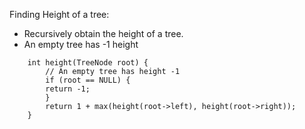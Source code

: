 

Finding Height of a tree:

- Recursively obtain the height of a tree. 
- An empty tree has -1 height
```
    int height(TreeNode root) { 
        // An empty tree has height -1
        if (root == NULL) {
        return -1;
        }
        return 1 + max(height(root->left), height(root->right));
    }